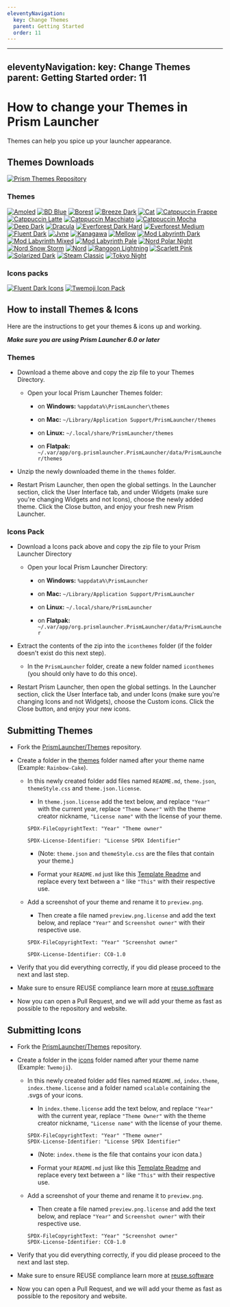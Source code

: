 ```yaml
---
eleventyNavigation:
  key: Change Themes
  parent: Getting Started
  order: 11
---
```



---
eleventyNavigation:
  key: Change Themes
  parent: Getting Started
  order: 11
---

# How to change your Themes in Prism Launcher

Themes can help you spice up your launcher appearance.

## Themes Downloads

[![Prism Themes Repository](https://img.shields.io/badge/Prism--Themes--Repository-FDFDFC?style=for-the-badge&logo=github&logoColor=333333)](https://github.com/PrismLauncher/Themes)

### Themes

[![Amoled](https://img.shields.io/badge/Amoled-000000?style=for-the-badge&logo=github&logoColor=white)](https://github.com/PrismLauncher/Themes/releases/latest/download/Amoled-theme.zip)
[![BD Blue](https://img.shields.io/badge/BD_Blue-4989E6?style=for-the-badge&logo=github&logoColor=white)](https://github.com/PrismLauncher/Themes/releases/latest/download/BD-Blue-theme.zip)
[![Borest](https://img.shields.io/badge/Borest-1E1E2E?style=for-the-badge&logo=github&logoColor=white)](https://github.com/PrismLauncher/Themes/releases/latest/download/Borest-theme.zip)
[![Breeze Dark](https://img.shields.io/badge/Breeze_Dark-blue?style=for-the-badge&logo=github&logoColor=white)](https://github.com/PrismLauncher/Themes/releases/latest/download/Breeze-Dark-theme.zip)
[![Cat](https://img.shields.io/badge/Cat-9F90B9?style=for-the-badge&logo=github&logoColor=white)](https://github.com/PrismLauncher/Themes/releases/latest/download/Cat-theme.zip)
[![Catppuccin Frappe](https://img.shields.io/badge/Catppuccin_Frappe-EF9F76?style=for-the-badge&logo=github&logoColor=333333)](https://github.com/PrismLauncher/Themes/releases/latest/download/Catppuccin-Frappe-theme.zip)
[![Catppuccin Latte](https://img.shields.io/badge/Catppuccin_Latte-DC8A78?style=for-the-badge&logo=github&logoColor=white)](https://github.com/PrismLauncher/Themes/releases/latest/download/Catppuccin-Latte-theme.zip)
[![Catppuccin Macchiato](https://img.shields.io/badge/Catppuccin_Macchiato-A6DA95?style=for-the-badge&logo=github&logoColor=333333)](https://github.com/PrismLauncher/Themes/releases/latest/download/Catppuccin-Macchiato-theme.zip)
[![Catppuccin Mocha](https://img.shields.io/badge/Catppuccin_Mocha-DDB6F2?style=for-the-badge&logo=github&logoColor=333333)](https://github.com/PrismLauncher/Themes/releases/latest/download/Catppuccin-Mocha-theme.zip)
[![Deep Dark](https://img.shields.io/badge/Deep_Dark-141414?style=for-the-badge&logo=github&logoColor=white)](https://github.com/PrismLauncher/Themes/releases/latest/download/Deep-Dark-theme.zip)
[![Dracula](https://img.shields.io/badge/Dracula-BD93F9?style=for-the-badge&logo=github&logoColor=white)](https://github.com/PrismLauncher/Themes/releases/latest/download/Dracula-theme.zip)
[![Everforest Dark Hard](https://img.shields.io/badge/Everforest_Dark_Hard-3c4841?style=for-the-badge&logo=github&logoColor=white)](https://github.com/PrismLauncher/Themes/releases/latest/download/Everforest-Dark-Hard-theme.zip)
[![Everforest Medium](https://img.shields.io/badge/Everforest_Medium-425047?style=for-the-badge&logo=github&logoColor=white)](https://github.com/PrismLauncher/Themes/releases/latest/download/Everforest-Medium-theme.zip)
[![Fluent Dark](https://img.shields.io/badge/Fluent_Dark-60CDFF?style=for-the-badge&logo=github&logoColor=333333)](https://github.com/PrismLauncher/Themes/releases/latest/download/Fluent-Dark-theme.zip)
[![Jvne](https://img.shields.io/badge/Jvne-7455FE?style=for-the-badge&logo=github&logoColor=white)](https://github.com/PrismLauncher/Themes/releases/latest/download/Jvne-theme.zip)
[![Kanagawa](https://img.shields.io/badge/Kanagawa-54546D?style=for-the-badge&logo=github&logoColor=white)](https://github.com/PrismLauncher/Themes/releases/latest/download/Kanagawa-theme.zip)
[![Mellow](https://img.shields.io/badge/Mellow-%23161617?style=for-the-badge&logo=github)](https://github.com/PrismLauncher/Themes/releases/latest/download/Mellow-theme.zip)
[![Mod Labyrinth Dark](https://img.shields.io/badge/Mod_Labyrinth_Dark-1CD96A?style=for-the-badge&logo=github)](https://github.com/PrismLauncher/Themes/releases/latest/download/Mod.Labyrinth.Dark-theme.zip)
[![Mod Labyrinth Mixed](https://img.shields.io/badge/Mod_Labyrinth_Mixed-1CD96A?style=for-the-badge&logo=github)](https://github.com/PrismLauncher/Themes/releases/latest/download/Mod.Labyrinth.Mixed-theme.zip)
[![Mod Labyrinth Pale](https://img.shields.io/badge/Mod_Labyrinth_Pale-1CD96A?style=for-the-badge&logo=github)](https://github.com/PrismLauncher/Themes/releases/latest/download/Mod.Labyrinth.Pale-theme.zip)
[![Nord Polar Night](https://img.shields.io/badge/Nord_Polar_Night-4C566A?style=for-the-badge&logo=github&logoColor=white)](https://github.com/PrismLauncher/Themes/releases/latest/download/Nord-Polar-Night-theme.zip)
[![Nord Snow Storm](https://img.shields.io/badge/Nord_Snow_Storm-E5E9F0?style=for-the-badge&logo=github&logoColor=333333)](https://github.com/PrismLauncher/Themes/releases/latest/download/Nord-Snow-Storm-theme.zip)
[![Nord](https://img.shields.io/badge/Nord-88C0D0?style=for-the-badge&logo=github&logoColor=white)](https://github.com/PrismLauncher/Themes/releases/latest/download/Nord-theme.zip)
[![Rangoon Lightning](https://img.shields.io/badge/Rangoon_Lightning-FFBF22?style=for-the-badge&logo=github&logoColor=333333)](https://github.com/PrismLauncher/Themes/releases/latest/download/Rangoon-Lightning-theme.zip)
[![Scarlett Pink](https://img.shields.io/badge/Scarlett_Pink-F8C8DC?style=for-the-badge&logo=github&logoColor=900000)](https://github.com/PrismLauncher/Themes/releases/latest/download/Scarlett-Pink-theme.zip)
[![Solarized Dark](https://img.shields.io/badge/Solarized_Dark-073642?style=for-the-badge&logo=github&logoColor=white)](https://github.com/PrismLauncher/Themes/releases/latest/download/Solarized-Dark-theme.zip)
[![Steam Classic](https://img.shields.io/badge/Steam_Classic-4C5844?style=for-the-badge&logo=github&logoColor=white)](https://github.com/PrismLauncher/Themes/releases/latest/download/Steam-Classic-theme.zip)
[![Tokyo Night](https://img.shields.io/badge/Tokyo_Night-C0CAF5?style=for-the-badge&logo=github&logoColor=333333)](https://github.com/PrismLauncher/Themes/releases/latest/download/Tokyo-Night-theme.zip)

### Icons packs

[![Fluent Dark Icons](https://img.shields.io/badge/Fluent--Icons-60CDFF?style=for-the-badge&logo=github&logoColor=333333)](https://github.com/PrismLauncher/Themes/releases/latest/download/Fluent-Dark-icons.zip)
[![Twemoji Icon Pack](https://img.shields.io/badge/Twemoji--Icons-1d9bf0?style=for-the-badge&logo=github&logoColor=white)](https://github.com/PrismLauncher/Themes/releases/latest/download/Twemoji-icons.zip)

## How to install Themes & Icons

Here are the instructions to get your themes & icons up and working.

**_Make sure you are using Prism Launcher 6.0 or later_**

### Themes

- Download a theme above and copy the zip file to your Themes Directory.

  - Open your local Prism Launcher Themes folder:

    - on **Windows:** `%appdata%\PrismLauncher\themes`

    - on **Mac:** `~/Library/Application Support/PrismLauncher/themes`

    - on **Linux:** `~/.local/share/PrismLauncher/themes`

    - on **Flatpak:** `~/.var/app/org.prismlauncher.PrismLauncher/data/PrismLauncher/themes`

- Unzip the newly downloaded theme in the `themes` folder.

- Restart Prism Launcher, then open the global settings. In the Launcher section, click the User Interface tab, and under Widgets (make sure you're changing Widgets and not Icons), choose the newly added theme. Click the Close button, and enjoy your fresh new Prism Launcher.

### Icons Pack

- Download a Icons pack above and copy the zip file to your Prism Launcher Directory

  - Open your local Prism Launcher Directory:

    - on **Windows:** `%appdata%\PrismLauncher`

    - on **Mac:** `~/Library/Application Support/PrismLauncher`

    - on **Linux:** `~/.local/share/PrismLauncher`

    - on **Flatpak:** `~/.var/app/org.prismlauncher.PrismLauncher/data/PrismLauncher`

- Extract the contents of the zip into the `iconthemes` folder (if the folder doesn't exist do this next step).

  - In the `PrismLauncher` folder, create a new folder named `iconthemes` (you should only have to do this once).

- Restart Prism Launcher, then open the global settings. In the Launcher section, click the User Interface tab, and under Icons (make sure you're changing Icons and not Widgets), choose the Custom icons. Click the Close button, and enjoy your new icons.

## Submitting Themes

- Fork the [PrismLauncher/Themes](https://github.com/PrismLauncher/Themes) repository.

- Create a folder in the [themes](https://github.com/PrismLauncher/Themes/tree/main/themes) folder named after your theme name (Example: `Rainbow-Cake`).

  - In this newly created folder add files named `README.md`, `theme.json`, `themeStyle.css` and `theme.json.license`.

    - In `theme.json.license` add the text below, and replace `"Year"` with the current year, replace `"Theme Owner"` with the theme creator nickname, `"License name"` with the license of your theme.

    ```text
    SPDX-FileCopyrightText: "Year" "Theme owner"

    SPDX-License-Identifier: "License SPDX Identifier"
    ```

    - (Note: `theme.json` and `themeStyle.css` are the files that contain your theme.)

    - Format your `README.md` just like this [Template Readme](https://github.com/PrismLauncher/Themes/blob/main/README-Template.md) and replace every text between a `"` like `"This"` with their respective use.

  - Add a screenshot of your theme and rename it to `preview.png`.

    - Then create a file named `preview.png.license` and add the text below, and replace `"Year"` and `Screenshot owner"` with their respective use.

    ```text
    SPDX-FileCopyrightText: "Year" "Screenshot owner"

    SPDX-License-Identifier: CC0-1.0
    ```

- Verify that you did everything correctly, if you did please proceed to the next and last step.

- Make sure to ensure REUSE compliance learn more at [reuse.software](https://reuse.software)

- Now you can open a Pull Request, and we will add your theme as fast as possible to the repository and website.

## Submitting Icons

- Fork the [PrismLauncher/Themes](https://github.com/PrismLauncher/Themes) repository.

- Create a folder in the [icons](https://github.com/PrismLauncher/Themes/tree/main/icons) folder named after your theme name (Example: `Twemoji`).

  - In this newly created folder add files named `README.md`, `index.theme`, `index.theme.license` and a folder named `scalable` containing the .svgs of your icons.

    - In `index.theme.license` add the text below, and replace `"Year"` with the current year, replace `"Theme Owner"` with the theme creator nickname, `"License name"` with the license of your theme.

    ```text
    SPDX-FileCopyrightText: "Year" "Theme owner"
    SPDX-License-Identifier: "License SPDX Identifier"
    ```

    - (Note: `index.theme` is the file that contains your icon data.)

    - Format your `README.md` just like this [Template Readme](https://github.com/PrismLauncher/Themes/blob/main/README-Template.md) and replace every text between a `"` like `"This"` with their respective use.

  - Add a screenshot of your theme and rename it to `preview.png`.

    - Then create a file named `preview.png.license` and add the text below, and replace `"Year"` and `Screenshot owner"` with their respective use.

    ```text
    SPDX-FileCopyrightText: "Year" "Screenshot owner"
    SPDX-License-Identifier: CC0-1.0
    ```

- Verify that you did everything correctly, if you did please proceed to the next and last step.

- Make sure to ensure REUSE compliance learn more at [reuse.software](https://reuse.software)

- Now you can open a Pull Request, and we will add your theme as fast as possible to the repository and website.

